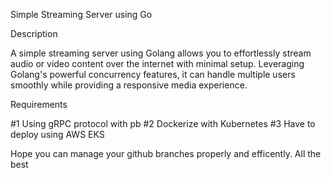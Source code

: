Simple Streaming Server using Go

Description

A simple streaming server using Golang allows you to effortlessly stream audio or video content over the internet with minimal setup. Leveraging Golang's powerful concurrency features, it can handle multiple users smoothly while providing a responsive media experience.

Requirements

#1 Using gRPC protocol with pb
#2 Dockerize with Kubernetes
#3 Have to deploy using AWS EKS

Hope you can manage your github branches properly and efficently.
All the best
